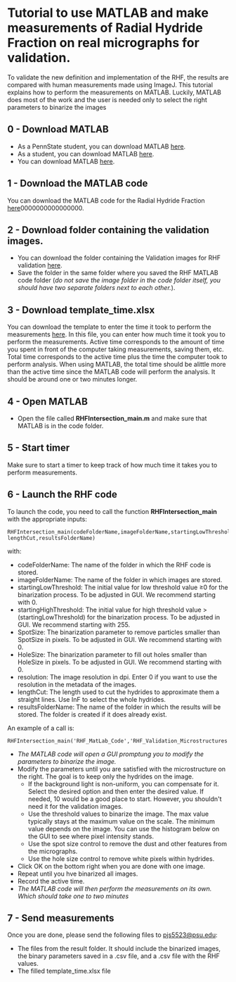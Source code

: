 # Tutorial to use MATLAB and make measurements of Radial Hydride Fraction on real micrographs for validation. 

To validate the new definition and implementation of the RHF, the results are compared with human measurements made using ImageJ. 
This tutorial explains how to perform the measurements on MATLAB. 
Luckily, MATLAB does most of the work and the user is needed only to select the right parameters to binarize the images

## 0 - Download MATLAB
* As a PennState student, you can download MATLAB [here](https://softwarestore.psu.edu/mathworks-license/-8474).
* As a student, you can download MATLAB [here](https://www.mathworks.com/products/matlab/student.html).
* You can download MATLAB [here](https://www.mathworks.com/products/get-matlab.html?s_tid=gn_getml).

## 1 - Download the MATLAB code
You can download the MATLAB code for the Radial Hydride Fraction [here]()0000000000000000.

## 2 - Download folder containing the validation images. 
* You can download the folder containing the Validation images for RHF validation [here](https://github.com/simopier/QuantifyingHydrideMicrostructure/tree/master/RHF_Validation_Microstructures).
* Save the folder in the same folder where you saved the RHF MATLAB code folder (*do not save the image folder in the code folder itself, you should have two separate folders next to each other.*). 

## 3 - Download template_time.xlsx
You can download the template to enter the time it took to perform the measurements [here](https://github.com/simopier/QuantifyingHydrideMicrostructure/blob/master/RHF_Validation_ImageJ_Measurements/template_time.xlsx).
In this file, you can enter how much time it took you to perform the measurements. Active time corresponds to the amount of time you spent in front of the computer taking measurements, saving them, etc. Total time corresponds to the active time plus the time the computer took to perform analysis. When using MATLAB, the total time should be alittle more than the active time since the MATLAB code will perform the analysis. It should be around one or two minutes longer. 

## 4 - Open MATLAB
* Open the file called __RHFIntersection_main.m__ and make sure that MATLAB is in the code folder.

## 5 - Start timer
Make sure to start a timer to keep track of how much time it takes you to perform measurements.

## 6 - Launch the RHF code 
To launch the code, you need to call the function __RHFIntersection_main__ with the appropriate inputs:
```
RHFIntersection_main(codeFolderName,imageFolderName,startingLowThreshold,startingHighThreshold,SpotSize,HoleSize,resolution, lengthCut,resultsFolderName)
```
with:
- codeFolderName: The name of the folder in which the RHF code is stored.
- imageFolderName: The name of the folder in which images are stored.
- startingLowThreshold: The initial value for low threshold value ≥0 for the binarization process. To be adjusted in GUI. We recommend starting with 0.
- startingHighThreshold: The initial value for high threshold value >(startingLowThreshold) for the binarization process. To be adjusted in GUI. We recommend starting with 255.
- SpotSize: The binarization parameter to remove particles smaller than SpotSize in pixels. To be adjusted in GUI. We recommend starting with 0.
- HoleSize: The binarization parameter to fill out holes smaller than HoleSize in pixels. To be adjusted in GUI. We recommend starting with 0.
- resolution: The image resolution  in dpi. Enter 0 if you want to use the resolution in the metadata of the images.
- lengthCut: The length used to cut the hydrides to approximate them a straight lines. Use InF to select the whole hydrides.
- resultsFolderName: The name of the folder in which the results will be stored. The folder is created if it does already exist.

An example of a call is:

```
RHFIntersection_main('RHF_MatLab_Code','RHF_Validation_Microstructures',240,255,90,10,0,inf,'RHF_Validation_Results')
```

* *The MATLAB code will open a GUI promptung you to modify the parameters to binarize the image.* 
* Modify the parameters until you are satisfied with the microstructure on the right. The goal is to keep only the hydrides on the image. 
  * If the background light is non-uniform, you can compensate for it. Select the desired option and then enter the desired value. If needed, 10 would be a good place to start. However, you shouldn't need it for the validation images. 
  * Use the threshold values to binarize the image. The max value typically stays at the maximum value on the scale. The minimum value depends on the image. You can use the histogram below on the GUI to see where pixel intensity stands.
  * Use the spot size control to remove the dust and other features from the micrographs.
  * Use the hole size control to remove white pixels within hydrides.
* Click OK on the bottom right when you are done with one image.
* Repeat until you hve binarized all images.
* Record the active time.
* *The MATLAB code will then perform the measurements on its own. Which should take one to two minutes*

## 7 - Send measurements
Once you are done, please send the following files to pjs5523@psu.edu:
* The files from the result folder. It should include the binarized images, the binary parameters saved in a .csv file, and a .csv file with the RHF values. 
* The filled template_time.xlsx file
